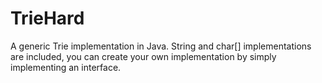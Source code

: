 TrieHard
========

A generic Trie implementation in Java. String and char[] implementations are included, you can create your own implementation by simply implementing an interface.

